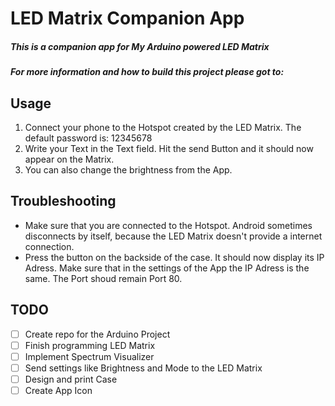 # LED Matrix Companion App
##### This is a companion app for My Arduino powered LED Matrix
##### For more information and how to build this project please got to: 

## Usage 

1. Connect your phone to the Hotspot created by the LED Matrix. The default password is: 12345678
2. Write your Text in the Text field. Hit the send Button and it should now appear on the Matrix.
3. You can also change the brightness from the App. 

## Troubleshooting

- Make sure that you are connected to the Hotspot. Android sometimes disconnects by itself, because the LED Matrix doesn't provide a internet connection.
- Press the button on the backside of the case. It should now display its IP Adress. Make sure that in the settings of the App the IP Adress is the same. The Port shoud 
  remain Port 80.
  
## TODO
  - [ ] Create repo for the Arduino Project
  - [ ] Finish programming LED Matrix
  - [ ] Implement Spectrum Visualizer 
  - [ ] Send settings like Brightness and Mode to the LED Matrix
  - [ ] Design and print Case
  - [ ] Create App Icon
